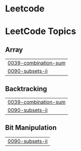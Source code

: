 # Leetcode
<!---LeetCode Topics Start-->
# LeetCode Topics
## Array
|  |
| ------- |
| [0039-combination-sum](https://github.com/TheenashManimaran/Leetcode/tree/master/0039-combination-sum) |
| [0090-subsets-ii](https://github.com/TheenashManimaran/Leetcode/tree/master/0090-subsets-ii) |
## Backtracking
|  |
| ------- |
| [0039-combination-sum](https://github.com/TheenashManimaran/Leetcode/tree/master/0039-combination-sum) |
| [0090-subsets-ii](https://github.com/TheenashManimaran/Leetcode/tree/master/0090-subsets-ii) |
## Bit Manipulation
|  |
| ------- |
| [0090-subsets-ii](https://github.com/TheenashManimaran/Leetcode/tree/master/0090-subsets-ii) |
<!---LeetCode Topics End-->